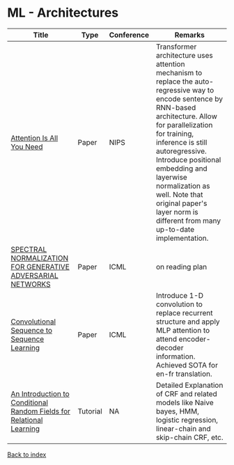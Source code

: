 # ML - Architectures
|Title|Type|Conference|Remarks
|--|--|--|--|
|[Attention Is All You Need](https://arxiv.org/abs/1706.03762)|Paper|NIPS|Transformer architecture uses attention mechanism to replace the auto-regressive way to encode sentence by RNN-based architecture. Allow for parallelization for training, inference is still autoregressive. Introduce positional embedding and layerwise normalization as well. Note that original paper's layer norm is different from many up-to-date implementation. |
|[SPECTRAL NORMALIZATION FOR GENERATIVE ADVERSARIAL NETWORKS](https://arxiv.org/pdf/1802.05957.pdf)|Paper|ICML|on reading plan|
|[Convolutional Sequence to Sequence Learning](https://arxiv.org/pdf/1705.03122.pdf)|Paper|ICML|Introduce 1-D convolution to replace recurrent structure and apply MLP  attention to attend encoder-decoder information. Achieved SOTA for en-fr translation.|
|[An Introduction to Conditional Random Fields for Relational Learning](https://people.cs.umass.edu/~mccallum/papers/crf-tutorial.pdf)|Tutorial|NA|Detailed Explanation of CRF and related models like Naive bayes, HMM, logistic regression, linear-chain and skip-chain CRF, etc.


[Back to index](../README.md)